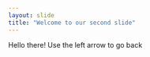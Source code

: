 ```yaml
---
layout: slide
title: "Welcome to our second slide"
---
```

Hello there!
Use the left arrow to go back
